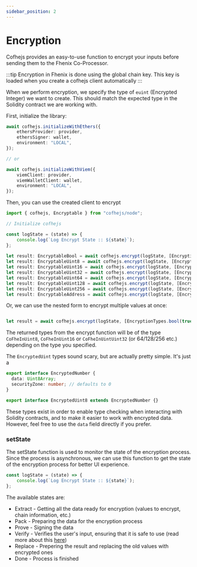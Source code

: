 ```yaml
---
sidebar_position: 2
---
```


# Encryption

Cofhejs provides an easy-to-use function to encrypt your inputs before sending them to the Fhenix Co-Processor.

:::tip
Encryption in Fhenix is done using the global chain key. This key is loaded when you create a cofhejs client automatically
:::

When we perform encryption, we specify the type of `euint` (Encrypted Integer) we want to create. This should match the expected type in the Solidity contract we are working with.

First, initialize the library:

```Typescript
await cofhejs.initializeWithEthers({
    ethersProvider: provider,
    ethersSigner: wallet,
    environment: "LOCAL",
});

// or

await cofhejs.initializeWithViem({
    viemClient: provider,
    viemWalletClient: wallet,
    environment: "LOCAL",
});

```
Then, you can use the created client to encrypt

```Typescript
import { cofhejs, Encryptable } from "cofhejs/node";

// Initialize cofhejs

const logState = (state) => {
    console.log(`Log Encrypt State :: ${state}`);
};
    
let result: EncryptableBool = await cofhejs.encrypt(logState, [EncryptionTypes.bool(true)]);
let result: EncryptableUint8 = await cofhejs.encrypt(logState, [EncryptionTypes.uint8(10)]);
let result: EncryptableUint16 = await cofhejs.encrypt(logState, [EncryptionTypes.uint16(10)]);
let result: EncryptableUint32 = await cofhejs.encrypt(logState, [EncryptionTypes.uint32(10)]);
let result: EncryptableUint64 = await cofhejs.encrypt(logState, [EncryptionTypes.uint64(10)]);
let result: EncryptableUint128 = await cofhejs.encrypt(logState, [EncryptionTypes.uint128(10)]);
let result: EncryptableUint256 = await cofhejs.encrypt(logState, [EncryptionTypes.uint256(10)]);
let result: EncryptableAddress = await cofhejs.encrypt(logState, [EncryptionTypes.address("0x1234567890123456789012345678901234567890")]);

```

Or, we can use the nested form to encrypt multiple values at once:

```javascript

let result = await cofhejs.encrypt(logState, [EncryptionTypes.bool(true), EncryptionTypes.uint8(10), EncryptionTypes.uint16(10), EncryptionTypes.uint32(10), EncryptionTypes.uint64(10), EncryptionTypes.uint128(10), EncryptionTypes.uint256(10), EncryptionTypes.address("0x1234567890123456789012345678901234567890")]);

```

The returned types from the encrypt function will be of the type `CoFheInUint8`, `CoFheInUint16` or `CoFheInUintUint32` (or 64/128/256 etc.) depending on the type you specified.

The `EncryptedUint` types sound scary, but are actually pretty simple. It's just a

```typescript
export interface EncryptedNumber {
  data: Uint8Array;
  securityZone: number; // defaults to 0
}

export interface EncryptedUint8 extends EncryptedNumber {}
```

These types exist in order to enable type checking when interacting with Solidity contracts, and to make it easier to work with encrypted data.  
However, feel free to use the `data` field directly if you prefer.


### setState

The setState function is used to monitor the state of the encryption process.
Since the process is asynchronous, we can use this function to get the state of the encryption process for better UI experience.

```typescript
const logState = (state) => {
    console.log(`Log Encrypt State :: ${state}`);
};
```
The available states are:
- Extract - Getting all the data ready for encryption (values to encrypt, chain information, etc.)  
- Pack - Preparing the data for the encryption process
- Prove - Signing the data
- Verify - Verifies the user's input, ensuring that it is safe to use (read more about this [here](/docs/devdocs/architecture/internal-utilities/verifier))
- Replace - Prepering the result and replacing the old values with encrypted ones
- Done - Process is finished


